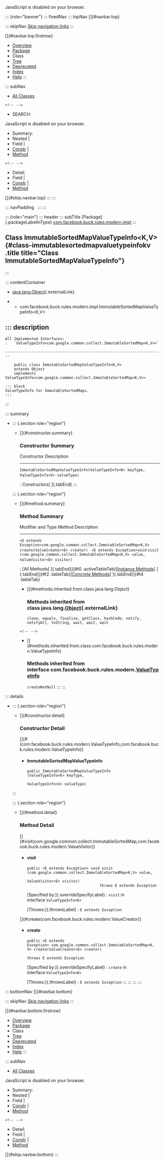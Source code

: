 <div>

JavaScript is disabled on your browser.

</div>

::: {role="banner"}
::: fixedNav
::: topNav
[]{#navbar.top}

::: skipNav
[Skip navigation links](#skip.navbar.top "Skip navigation links")
:::

[]{#navbar.top.firstrow}

-   [Overview](../../../../../../index.html)
-   [Package](package-summary.html)
-   Class
-   [Tree](package-tree.html)
-   [Deprecated](../../../../../../deprecated-list.html)
-   [Index](../../../../../../index-all.html)
-   [Help](../../../../../../help-doc.html)
:::

::: subNav
-   [All Classes](../../../../../../allclasses.html)

```{=html}
<!-- -->
```
-   SEARCH:

<div>

<div>

JavaScript is disabled on your browser.

</div>

</div>

<div>

-   Summary: 
-   Nested \| 
-   Field \| 
-   [Constr](#constructor.summary) \| 
-   [Method](#method.summary)

```{=html}
<!-- -->
```
-   Detail: 
-   Field \| 
-   [Constr](#constructor.detail) \| 
-   [Method](#method.detail)

</div>

[]{#skip.navbar.top}
:::
:::

::: navPadding
 
:::
:::

::: {role="main"}
::: header
::: subTitle
[Package]{.packageLabelInType} [com.facebook.buck.rules.modern.impl](package-summary.html)
:::

## Class ImmutableSortedMapValueTypeInfo\<K,​V\> {#class-immutablesortedmapvaluetypeinfokv .title title="Class ImmutableSortedMapValueTypeInfo"}
:::

::: contentContainer
-   [java.lang.Object](http://docs.oracle.com/javase/7/docs/api/java/lang/Object.html?is-external=true "class or interface in java.lang"){.externalLink}

-   -   com.facebook.buck.rules.modern.impl.ImmutableSortedMapValueTypeInfo\<K,​V\>

::: description
-   

    All Implemented Interfaces:
    :   `ValueTypeInfo<com.google.common.collect.ImmutableSortedMap<K,​V>>`

    ------------------------------------------------------------------------

        public class ImmutableSortedMapValueTypeInfo<K,​V>
        extends Object
        implements ValueTypeInfo<com.google.common.collect.ImmutableSortedMap<K,​V>>

    ::: block
    ValueTypeInfo for ImmutableSortedMaps.
    :::
:::

::: summary
-   ::: {.section role="region"}
    -   []{#constructor.summary}

        ### Constructor Summary

          Constructor                                                                                                              Description
          ------------------------------------------------------------------------------------------------------------------------ -------------
          `ImmutableSortedMapValueTypeInfo​(ValueTypeInfo<K> keyType,                                ValueTypeInfo<V> valueType)`    

          : Constructors[ ]{.tabEnd}
    :::

    ::: {.section role="region"}
    -   []{#method.summary}

        ### Method Summary

          Modifier and Type                                                          Method                                                                                           Description
          -------------------------------------------------------------------------- ------------------------------------------------------------------------------------------------ -------------
          `<E extends Exception>com.google.common.collect.ImmutableSortedMap<K,​V>`   `create​(ValueCreator<E> creator)`                                                                 
          `<E extends Exception>void`                                                `visit​(com.google.common.collect.ImmutableSortedMap<K,​V> value,      ValueVisitor<E> visitor)`    

          : [All Methods[ ]{.tabEnd}]{#t0 .activeTableTab}[[Instance
          Methods](javascript:show(2);)[ ]{.tabEnd}]{#t2
          .tableTab}[[Concrete
          Methods](javascript:show(8);)[ ]{.tabEnd}]{#t4 .tableTab}

        -   []{#methods.inherited.from.class.java.lang.Object}

            ### Methods inherited from class java.lang.[Object](http://docs.oracle.com/javase/7/docs/api/java/lang/Object.html?is-external=true "class or interface in java.lang"){.externalLink}

            `clone, equals, finalize, getClass, hashCode, notify, notifyAll, toString, wait, wait, wait`

        ```{=html}
        <!-- -->
        ```
        -   []{#methods.inherited.from.class.com.facebook.buck.rules.modern.ValueTypeInfo}

            ### Methods inherited from interface com.facebook.buck.rules.modern.[ValueTypeInfo](../ValueTypeInfo.html "interface in com.facebook.buck.rules.modern")

            `createNotNull`
    :::
:::

::: details
-   ::: {.section role="region"}
    -   []{#constructor.detail}

        ### Constructor Detail

        []{#<init>(com.facebook.buck.rules.modern.ValueTypeInfo,com.facebook.buck.rules.modern.ValueTypeInfo)}

        -   #### ImmutableSortedMapValueTypeInfo

                public ImmutableSortedMapValueTypeInfo​(ValueTypeInfo<K> keyType,
                                                       ValueTypeInfo<V> valueType)
    :::

    ::: {.section role="region"}
    -   []{#method.detail}

        ### Method Detail

        []{#visit(com.google.common.collect.ImmutableSortedMap,com.facebook.buck.rules.modern.ValueVisitor)}

        -   #### visit

            ``` methodSignature
            public <E extends Exception> void visit​(com.google.common.collect.ImmutableSortedMap<K,​V> value,
                                                    ValueVisitor<E> visitor)
                                             throws E extends Exception
            ```

            [Specified by:]{.overrideSpecifyLabel}
            :   `visit` in interface `ValueTypeInfo<K>`

            [Throws:]{.throwsLabel}
            :   `E extends Exception`

        []{#create(com.facebook.buck.rules.modern.ValueCreator)}

        -   #### create

            ``` methodSignature
            public <E extends Exception> com.google.common.collect.ImmutableSortedMap<K,​V> create​(ValueCreator<E> creator)
                                                                                                 throws E extends Exception
            ```

            [Specified by:]{.overrideSpecifyLabel}
            :   `create` in interface `ValueTypeInfo<K>`

            [Throws:]{.throwsLabel}
            :   `E extends Exception`
    :::
:::
:::
:::

::: bottomNav
[]{#navbar.bottom}

::: skipNav
[Skip navigation links](#skip.navbar.bottom "Skip navigation links")
:::

[]{#navbar.bottom.firstrow}

-   [Overview](../../../../../../index.html)
-   [Package](package-summary.html)
-   Class
-   [Tree](package-tree.html)
-   [Deprecated](../../../../../../deprecated-list.html)
-   [Index](../../../../../../index-all.html)
-   [Help](../../../../../../help-doc.html)
:::

::: subNav
-   [All Classes](../../../../../../allclasses.html)

<div>

<div>

JavaScript is disabled on your browser.

</div>

</div>

<div>

-   Summary: 
-   Nested \| 
-   Field \| 
-   [Constr](#constructor.summary) \| 
-   [Method](#method.summary)

```{=html}
<!-- -->
```
-   Detail: 
-   Field \| 
-   [Constr](#constructor.detail) \| 
-   [Method](#method.detail)

</div>

[]{#skip.navbar.bottom}
:::
